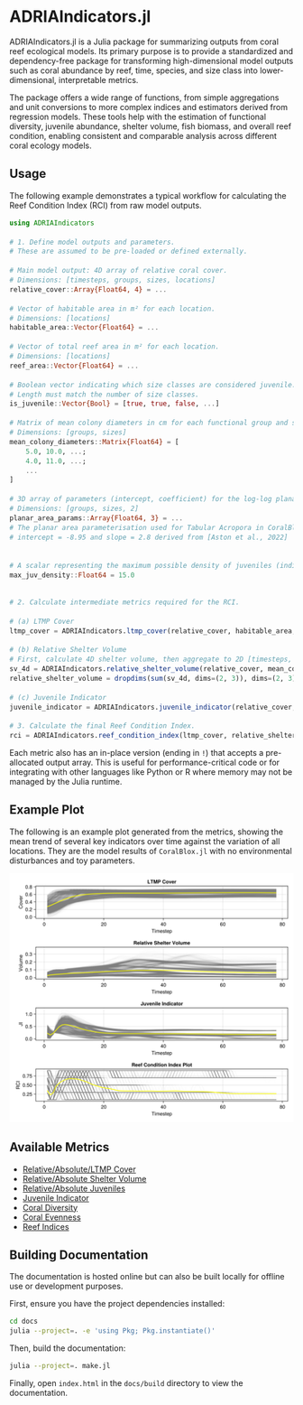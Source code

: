 # ADRIAIndicators.jl

ADRIAIndicators.jl is a Julia package for summarizing outputs from coral reef ecological
models. Its primary purpose is to provide a standardized and dependency-free package for
transforming high-dimensional model outputs such as coral abundance by reef, time,
species, and size class into lower-dimensional, interpretable metrics.

The package offers a wide range of functions, from simple aggregations and unit
conversions to more complex indices and estimators derived from regression models.
These tools help with the estimation of functional diversity, juvenile abundance,
shelter volume, fish biomass, and overall reef condition, enabling consistent and
comparable analysis across different coral ecology models.


## Usage

The following example demonstrates a typical workflow for calculating the Reef Condition Index (RCI) from raw model outputs.

```julia
using ADRIAIndicators

# 1. Define model outputs and parameters.
# These are assumed to be pre-loaded or defined externally.

# Main model output: 4D array of relative coral cover.
# Dimensions: [timesteps, groups, sizes, locations]
relative_cover::Array{Float64, 4} = ...

# Vector of habitable area in m² for each location.
# Dimensions: [locations]
habitable_area::Vector{Float64} = ...

# Vector of total reef area in m² for each location.
# Dimensions: [locations]
reef_area::Vector{Float64} = ...

# Boolean vector indicating which size classes are considered juvenile.
# Length must match the number of size classes.
is_juvenile::Vector{Bool} = [true, true, false, ...]

# Matrix of mean colony diameters in cm for each functional group and size class.
# Dimensions: [groups, sizes]
mean_colony_diameters::Matrix{Float64} = [
    5.0, 10.0, ...;
    4.0, 11.0, ...;
    ...
]

# 3D array of parameters (intercept, coefficient) for the log-log planar area model.
# Dimensions: [groups, sizes, 2]
planar_area_params::Array{Float64, 3} = ...
# The planar area parameterisation used for Tabular Acropora in CoralBlox.jl is
# intercept = -8.95 and slope = 2.8 derived from [Aston et al., 2022]


# A scalar representing the maximum possible density of juveniles (individuals/m²).
max_juv_density::Float64 = 15.0
```

```julia

# 2. Calculate intermediate metrics required for the RCI.

# (a) LTMP Cover
ltmp_cover = ADRIAIndicators.ltmp_cover(relative_cover, habitable_area, reef_area)

# (b) Relative Shelter Volume
# First, calculate 4D shelter volume, then aggregate to 2D [timesteps, locations].
sv_4d = ADRIAIndicators.relative_shelter_volume(relative_cover, mean_colony_diameters, planar_area_params, habitable_area)
relative_shelter_volume = dropdims(sum(sv_4d, dims=(2, 3)), dims=(2, 3))

# (c) Juvenile Indicator
juvenile_indicator = ADRIAIndicators.juvenile_indicator(relative_cover, is_juvenile, habitable_area, mean_colony_diameters ./ 100, max_juv_density)

# 3. Calculate the final Reef Condition Index.
rci = ADRIAIndicators.reef_condition_index(ltmp_cover, relative_shelter_volume, juvenile_indicator)
```

Each metric also has an in-place version (ending in `!`) that accepts a pre-allocated output array. This is useful for performance-critical code or for integrating with other languages like Python or R where memory may not be managed by the Julia runtime.

## Example Plot

The following is an example plot generated from the metrics, showing the mean trend of several key indicators over time against the variation of all locations. They are the model results of `CoralBlox.jl` with no environmental disturbances and toy parameters.

![Example RCI Plots](assets/rci_plots_makie.png)

## Available Metrics

- [Relative/Absolute/LTMP Cover](@ref "Cover Metrics")
- [Relative/Absolute Shelter Volume](@ref "Metrics")
- [Relative/Absolute Juveniles](@ref "Juvenile Metrics")
- [Juvenile Indicator](@ref "Juvenile Metrics")
- [Coral Diversity](@ref "Metrics")
- [Coral Evenness](@ref "Metrics")
- [Reef Indices](@ref "Reef Indices")

## Building Documentation

The documentation is hosted online but can also be built locally for offline use or development purposes.

First, ensure you have the project dependencies installed:
```bash
cd docs
julia --project=. -e 'using Pkg; Pkg.instantiate()'
```

Then, build the documentation:
```bash
julia --project=. make.jl
```

Finally, open `index.html` in the `docs/build` directory to view the documentation.
